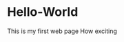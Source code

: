 # Hello-World
<!DOCTYPE html>
<html>
<head>
	<title>My first web page</title>
</head>
<body>
	This is my first web page
	How exciting
</body>
</html>
